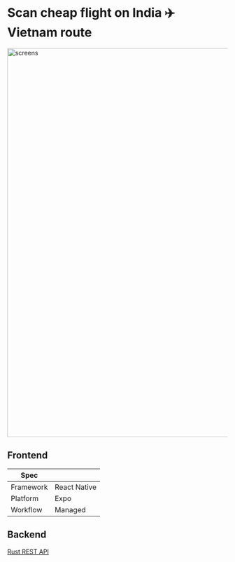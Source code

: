 # Scan cheap flight on India ✈️ Vietnam route

<img width="888" alt="screens" src="https://github.com/user-attachments/assets/99641693-228c-419a-9115-c64ae3b17fbe" />


## Frontend

| Spec                                     |           |
|----------------------------------------- |-----------|
| Framework               | React Native      |
| Platform               | Expo      |
| Workflow              | Managed    |

## Backend

[Rust REST API](https://github.com/harsh-vardhhan/flight-price-api)
